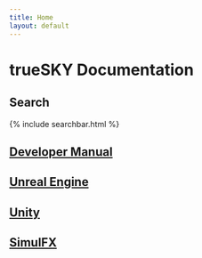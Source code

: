 ```yaml
---
title: Home
layout: default
---
```


trueSKY Documentation
=====================

Search
------

{% include searchbar.html %}

[Developer Manual](manual/)
---

[Unreal Engine](unrealengine/)
---

[Unity](unity/)
---

[SimulFX](simulfx/)
---
